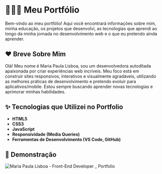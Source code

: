 # 👩🏼‍💻 Meu Portfólio

Bem-vindo ao meu portfólio! Aqui você encontrará informações sobre mim, minha educação, os projetos que desenvolvi, as tecnologias que aprendi ao longo da minha jornada no desenvolvimento web e o que eu pretendo ainda aprender.

## ♥️ Breve Sobre Mim

Olá! Meu nome é Maria Paula Lisboa, sou um desenvolvedora autoditada apaixonada por criar experiências web incríveis. Meu foco está em construir sites responsivos, interativos e visualmente agradáveis, utilizando as melhores práticas de desenvolvimento e pretendo evoluir para aplicativos/mobile. Estou sempre buscando aprender novas tecnologias e aprimorar minhas habilidades.

## ✨ Tecnologias que Utilizei no Portfolio

- **HTML5**
- **CSS3**
- **JavaScript**
- **Responsividade (Media Queries)**
- **Ferramentas de Desenvolvimento (VS Code, GitHub)**


## 🎥 Demonstração
![Maria Paula Lisboa - Front-End Developer _ Portfolio](https://github.com/user-attachments/assets/e22453a1-a64c-4138-af83-f3566fa86c40)
